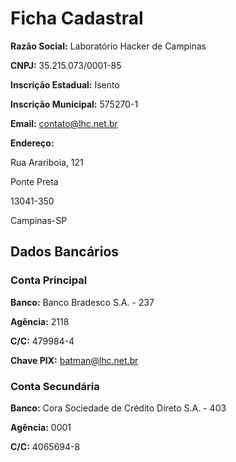 # Ficha Cadastral

**Razão Social:** Laboratório Hacker de Campinas

**CNPJ:** 35.215.073/0001-85

**Inscrição Estadual:** Isento

**Inscrição Municipal:** 575270-1

**Email:** contato@lhc.net.br

**Endereço:**

Rua Arariboia, 121

Ponte Preta

13041-350 

Campinas-SP

## Dados Bancários

### Conta Principal

**Banco:** Banco Bradesco S.A. - 237

**Agência:** 2118

**C/C:** 479984-4

**Chave PIX:** batman@lhc.net.br

### Conta Secundária

**Banco:** Cora Sociedade de Crédito Direto S.A. - 403

**Agência:** 0001

**C/C:** 4065694-8
